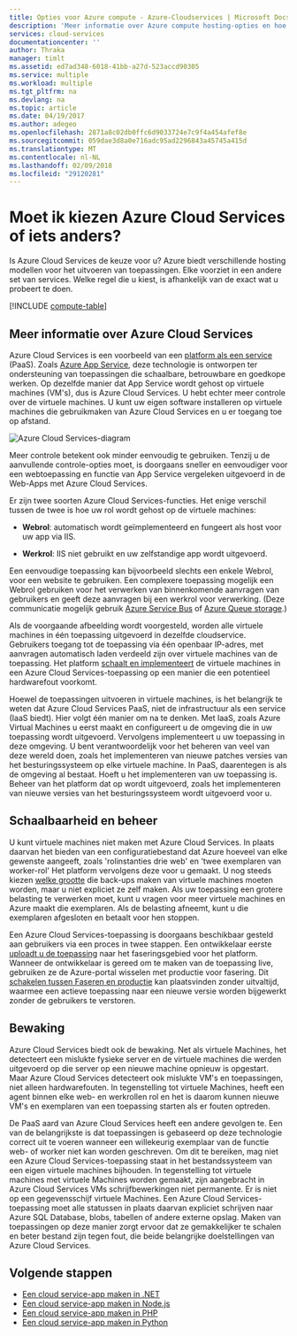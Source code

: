 ```yaml
---
title: Opties voor Azure compute - Azure-Cloudservices | Microsoft Docs
description: 'Meer informatie over Azure compute hosting-opties en hoe deze werken: App Service, Azure Cloud Services en virtuele Machines'
services: cloud-services
documentationcenter: ''
author: Thraka
manager: timlt
ms.assetid: ed7ad348-6018-41bb-a27d-523accd90305
ms.service: multiple
ms.workload: multiple
ms.tgt_pltfrm: na
ms.devlang: na
ms.topic: article
ms.date: 04/19/2017
ms.author: adegeo
ms.openlocfilehash: 2871a8c02db0ffc6d9033724e7c9f4a454afef8e
ms.sourcegitcommit: 059dae3d8a0e716adc95ad2296843a45745a415d
ms.translationtype: MT
ms.contentlocale: nl-NL
ms.lasthandoff: 02/09/2018
ms.locfileid: "29120281"
---
```

# <a name="should-i-choose-azure-cloud-services-or-something-else"></a>Moet ik kiezen Azure Cloud Services of iets anders?
Is Azure Cloud Services de keuze voor u? Azure biedt verschillende hosting modellen voor het uitvoeren van toepassingen. Elke voorziet in een andere set van services. Welke regel die u kiest, is afhankelijk van de exact wat u probeert te doen.

[!INCLUDE [compute-table](../../includes/compute-options-table.md)]

<a name="tellmecs"></a>

## <a name="tell-me-about-azure-cloud-services"></a>Meer informatie over Azure Cloud Services
Azure Cloud Services is een voorbeeld van een [platform als een service](https://azure.microsoft.com/overview/what-is-paas/) (PaaS). Zoals [Azure App Service](../app-service/app-service-web-overview.md), deze technologie is ontworpen ter ondersteuning van toepassingen die schaalbare, betrouwbare en goedkope werken. Op dezelfde manier dat App Service wordt gehost op virtuele machines (VM's), dus is Azure Cloud Services. U hebt echter meer controle over de virtuele machines. U kunt uw eigen software installeren op virtuele machines die gebruikmaken van Azure Cloud Services en u er toegang toe op afstand.

![Azure Cloud Services-diagram](./media/cloud-services-choose-me/diagram.png)

Meer controle betekent ook minder eenvoudig te gebruiken. Tenzij u de aanvullende controle-opties moet, is doorgaans sneller en eenvoudiger voor een webtoepassing en functie van App Service vergeleken uitgevoerd in de Web-Apps met Azure Cloud Services.

Er zijn twee soorten Azure Cloud Services-functies. Het enige verschil tussen de twee is hoe uw rol wordt gehost op de virtuele machines:

* **Webrol**: automatisch wordt geïmplementeerd en fungeert als host voor uw app via IIS.

* **Werkrol**: IIS niet gebruikt en uw zelfstandige app wordt uitgevoerd.

Een eenvoudige toepassing kan bijvoorbeeld slechts een enkele Webrol, voor een website te gebruiken. Een complexere toepassing mogelijk een Webrol gebruiken voor het verwerken van binnenkomende aanvragen van gebruikers en geeft deze aanvragen bij een werkrol voor verwerking. (Deze communicatie mogelijk gebruik [Azure Service Bus](../service-bus-messaging/service-bus-fundamentals-hybrid-solutions.md) of [Azure Queue storage](../storage/common/storage-introduction.md).)

Als de voorgaande afbeelding wordt voorgesteld, worden alle virtuele machines in één toepassing uitgevoerd in dezelfde cloudservice. Gebruikers toegang tot de toepassing via één openbaar IP-adres, met aanvragen automatisch laden verdeeld zijn over virtuele machines van de toepassing. Het platform [schaalt en implementeert](cloud-services-how-to-scale-portal.md) de virtuele machines in een Azure Cloud Services-toepassing op een manier die een potentieel hardwarefout voorkomt.

Hoewel de toepassingen uitvoeren in virtuele machines, is het belangrijk te weten dat Azure Cloud Services PaaS, niet de infrastructuur als een service (IaaS biedt). Hier volgt één manier om na te denken. Met IaaS, zoals Azure Virtual Machines u eerst maakt en configureert u de omgeving die in uw toepassing wordt uitgevoerd. Vervolgens implementeert u uw toepassing in deze omgeving. U bent verantwoordelijk voor het beheren van veel van deze wereld doen, zoals het implementeren van nieuwe patches versies van het besturingssysteem op elke virtuele machine. In PaaS, daarentegen is als de omgeving al bestaat. Hoeft u het implementeren van uw toepassing is. Beheer van het platform dat op wordt uitgevoerd, zoals het implementeren van nieuwe versies van het besturingssysteem wordt uitgevoerd voor u.

## <a name="scaling-and-management"></a>Schaalbaarheid en beheer
U kunt virtuele machines niet maken met Azure Cloud Services. In plaats daarvan het bieden van een configuratiebestand dat Azure hoeveel van elke gewenste aangeeft, zoals 'rolinstanties drie web' en 'twee exemplaren van worker-rol' Het platform vervolgens deze voor u gemaakt. U nog steeds kiezen [welke grootte](cloud-services-sizes-specs.md) die back-ups maken van virtuele machines moeten worden, maar u niet expliciet ze zelf maken. Als uw toepassing een grotere belasting te verwerken moet, kunt u vragen voor meer virtuele machines en Azure maakt die exemplaren. Als de belasting afneemt, kunt u die exemplaren afgesloten en betaalt voor hen stoppen.

Een Azure Cloud Services-toepassing is doorgaans beschikbaar gesteld aan gebruikers via een proces in twee stappen. Een ontwikkelaar eerste [uploadt u de toepassing](cloud-services-how-to-create-deploy-portal.md) naar het faseringsgebied voor het platform. Wanneer de ontwikkelaar is gereed om te maken van de toepassing live, gebruiken ze de Azure-portal wisselen met productie voor fasering. Dit [schakelen tussen Faseren en productie](cloud-services-how-to-manage-portal.md#swap-deployments-to-promote-a-staged-deployment-to-production) kan plaatsvinden zonder uitvaltijd, waarmee een actieve toepassing naar een nieuwe versie worden bijgewerkt zonder de gebruikers te verstoren.

## <a name="monitoring"></a>Bewaking
Azure Cloud Services biedt ook de bewaking. Net als virtuele Machines, het detecteert een mislukte fysieke server en de virtuele machines die werden uitgevoerd op die server op een nieuwe machine opnieuw is opgestart. Maar Azure Cloud Services detecteert ook mislukte VM's en toepassingen, niet alleen hardwarefouten. In tegenstelling tot virtuele Machines, heeft een agent binnen elke web- en werkrollen rol en het is daarom kunnen nieuwe VM's en exemplaren van een toepassing starten als er fouten optreden.

De PaaS aard van Azure Cloud Services heeft een andere gevolgen te. Een van de belangrijkste is dat toepassingen is gebaseerd op deze technologie correct uit te voeren wanneer een willekeurig exemplaar van de functie web- of worker niet kan worden geschreven. Om dit te bereiken, mag niet een Azure Cloud Services-toepassing staat in het bestandssysteem van een eigen virtuele machines bijhouden. In tegenstelling tot virtuele machines met virtuele Machines worden gemaakt, zijn aangebracht in Azure Cloud Services VMs schrijfbewerkingen niet permanente. Er is niet op een gegevensschijf virtuele Machines. Een Azure Cloud Services-toepassing moet alle statussen in plaats daarvan expliciet schrijven naar Azure SQL Database, blobs, tabellen of andere externe opslag. Maken van toepassingen op deze manier zorgt ervoor dat ze gemakkelijker te schalen en beter bestand zijn tegen fout, die beide belangrijke doelstellingen van Azure Cloud Services.

## <a name="next-steps"></a>Volgende stappen
* [Een cloud service-app maken in .NET](cloud-services-dotnet-get-started.md) 
* [Een cloud service-app maken in Node.js](cloud-services-nodejs-develop-deploy-app.md) 
* [Een cloud service-app maken in PHP](../cloud-services-php-create-web-role.md) 
* [Een cloud service-app maken in Python](cloud-services-python-ptvs.md)



